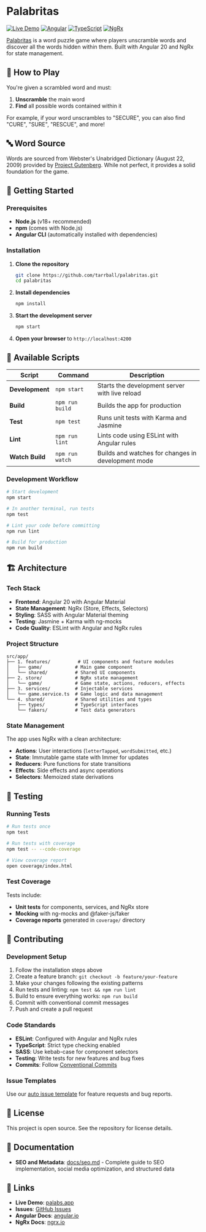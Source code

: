 # Palabritas

[![Live Demo](https://img.shields.io/badge/demo-live-green)](https://palabs.app/)
[![Angular](https://img.shields.io/badge/Angular-20-red)](https://angular.io/)
[![TypeScript](https://img.shields.io/badge/TypeScript-5.5-blue)](https://www.typescriptlang.org/)
[![NgRx](https://img.shields.io/badge/NgRx-20-purple)](https://ngrx.io/)

[Palabritas](https://palabs.app/) is a word puzzle game where players unscramble words and discover all the words hidden within them. Built with Angular 20 and NgRx for state management.

## 🎯 How to Play

You're given a scrambled word and must:
1. **Unscramble** the main word
2. **Find** all possible words contained within it

For example, if your word unscrambles to "SECURE", you can also find "CURE", "SURE", "RESCUE", and more!

## 🔤 Word Source

Words are sourced from Webster's Unabridged Dictionary (August 22, 2009) provided by [Project Gutenberg](https://www.gutenberg.org/ebooks/29765). While not perfect, it provides a solid foundation for the game.

## 🚀 Getting Started

### Prerequisites

- **Node.js** (v18+ recommended)
- **npm** (comes with Node.js)
- **Angular CLI** (automatically installed with dependencies)

### Installation

1. **Clone the repository**
   ```bash
   git clone https://github.com/tarrball/palabritas.git
   cd palabritas
   ```

2. **Install dependencies**
   ```bash
   npm install
   ```

3. **Start the development server**
   ```bash
   npm start
   ```

4. **Open your browser** to `http://localhost:4200`

## 📜 Available Scripts

| Script | Command | Description |
|--------|---------|-------------|
| **Development** | `npm start` | Starts the development server with live reload |
| **Build** | `npm run build` | Builds the app for production |
| **Test** | `npm test` | Runs unit tests with Karma and Jasmine |
| **Lint** | `npm run lint` | Lints code using ESLint with Angular rules |
| **Watch Build** | `npm run watch` | Builds and watches for changes in development mode |

### Development Workflow

```bash
# Start development
npm start

# In another terminal, run tests
npm test

# Lint your code before committing
npm run lint

# Build for production
npm run build
```

## 🏗️ Architecture

### Tech Stack

- **Frontend**: Angular 20 with Angular Material
- **State Management**: NgRx (Store, Effects, Selectors)
- **Styling**: SASS with Angular Material theming
- **Testing**: Jasmine + Karma with ng-mocks
- **Code Quality**: ESLint with Angular and NgRx rules

### Project Structure

```
src/app/
├── 1. features/          # UI components and feature modules
│   ├── game/            # Main game component
│   └── shared/          # Shared UI components
├── 2. store/            # NgRx state management
│   └── game/            # Game state, actions, reducers, effects
├── 3. services/         # Injectable services
│   └── game.service.ts  # Game logic and data management
└── 4. shared/           # Shared utilities and types
    ├── types/           # TypeScript interfaces
    └── fakers/          # Test data generators
```

### State Management

The app uses NgRx with a clean architecture:
- **Actions**: User interactions (`letterTapped`, `wordSubmitted`, etc.)
- **State**: Immutable game state with Immer for updates
- **Reducers**: Pure functions for state transitions
- **Effects**: Side effects and async operations
- **Selectors**: Memoized state derivations

## 🧪 Testing

### Running Tests

```bash
# Run tests once
npm test

# Run tests with coverage
npm test -- --code-coverage

# View coverage report
open coverage/index.html
```

### Test Coverage

Tests include:
- **Unit tests** for components, services, and NgRx store
- **Mocking** with ng-mocks and @faker-js/faker
- **Coverage reports** generated in `coverage/` directory

## 🤝 Contributing

### Development Setup

1. Follow the installation steps above
2. Create a feature branch: `git checkout -b feature/your-feature`
3. Make your changes following the existing patterns
4. Run tests and linting: `npm test && npm run lint`
5. Build to ensure everything works: `npm run build`
6. Commit with conventional commit messages
7. Push and create a pull request

### Code Standards

- **ESLint**: Configured with Angular and NgRx rules
- **TypeScript**: Strict type checking enabled
- **SASS**: Use kebab-case for component selectors
- **Testing**: Write tests for new features and bug fixes
- **Commits**: Follow [Conventional Commits](https://conventionalcommits.org/)

### Issue Templates

Use our [auto issue template](.github/ISSUE_TEMPLATE/auto.md) for feature requests and bug reports.

## 📝 License

This project is open source. See the repository for license details.

## 📖 Documentation

- **SEO and Metadata**: [docs/seo.md](docs/seo.md) - Complete guide to SEO implementation, social media optimization, and structured data

## 🔗 Links

- **Live Demo**: [palabs.app](https://palabs.app/)
- **Issues**: [GitHub Issues](https://github.com/tarrball/palabritas/issues)
- **Angular Docs**: [angular.io](https://angular.io/)
- **NgRx Docs**: [ngrx.io](https://ngrx.io/)

